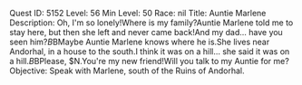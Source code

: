 Quest ID: 5152
Level: 56
Min Level: 50
Race: nil
Title: Auntie Marlene
Description: Oh, I'm so lonely!Where is my family?Auntie Marlene told me to stay here, but then she left and never came back!And my dad... have you seen him?$B$BMaybe Auntie Marlene knows where he is.She lives near Andorhal, in a house to the south.I think it was on a hill... she said it was on a hill.$B$BPlease, $N.You're my new friend!Will you talk to my Auntie for me?
Objective: Speak with Marlene, south of the Ruins of Andorhal.

